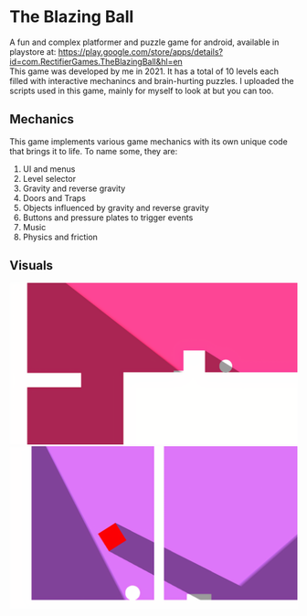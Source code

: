 # The Blazing Ball
A fun and complex platformer and puzzle game for android, available in playstore at: https://play.google.com/store/apps/details?id=com.RectifierGames.TheBlazingBall&hl=en
<br/>
This game was developed by me in 2021. It has a total of 10 levels each filled with interactive mechanincs and brain-hurting puzzles. I uploaded the scripts used in this game, mainly for myself to look at but you can too.
## Mechanics
This game implements various game mechanics with its own unique code that brings it to life. To name some, they are:<br/>
1. UI and menus
2. Level selector
3. Gravity and reverse gravity
4. Doors and Traps
5. Objects influenced by gravity and reverse gravity
6. Buttons and pressure plates to trigger events
7. Music
8. Physics and friction
## Visuals
<img src="Images/image1.png" width="600">
<img src="Images/image2.png" width="600">
